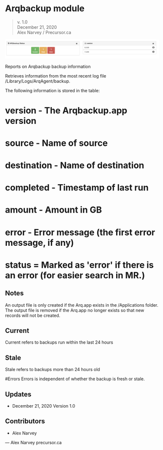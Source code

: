# Arqbackup module

> v. 1.0  
> December 21, 2020  
> Alex Narvey / Precursor.ca  

![ARQbackup Module Report](ARQbackup_Module.png)

Reports on Arqbackup backup information

Retrieves information from the most recent log file /Library/Logs/ArqAgent/backup.

The following information is stored in the table:

# version - The Arqbackup.app version
# source - Name of source
# destination - Name of destination
# completed - Timestamp of last run
# amount - Amount in GB
# error - Error message (the first error message, if any)
# status = Marked as 'error' if there is an error (for easier search in MR.)

## Notes

An output file is only created if the Arq.app exists in the /Applications folder.
The output file is removed if the Arq.app no longer exists so that new records will not be created.

## Current
Current refers to backups run within the last 24 hours

## Stale
Stale refers to backups more than 24 hours old

#Errors
Errors is independent of whether the backup is fresh or stale.

## Updates

* December 21, 2020 Version 1.0 

## Contributors
* Alex Narvey

—
Alex Narvey
precursor.ca
